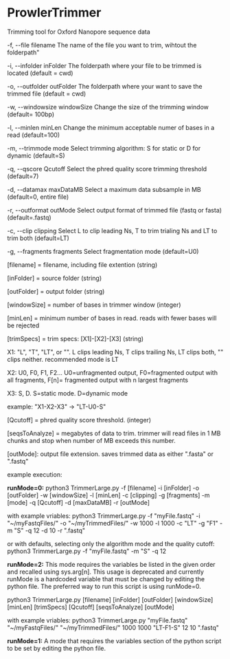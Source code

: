 # ProwlerTrimmer
Trimming tool for Oxford Nanopore sequence data

-f, 	--file	 	filename	The name of the file you want to trim, wihtout the folderpath"

-i, 	--infolder 	inFolder	The folderpath where your file to be trimmed is located (default = cwd)

-o, 	--outfolder 	outFolder	The folderpath where your want to save the trimmed file (default = cwd)

-w, 	--windowsize 	windowSize	Change the size of the trimming window (default= 100bp)

-l, 	--minlen 	minLen		Change the minimum acceptable numer of bases in a read (default=100)

-m, 	--trimmode 	mode		Select trimming algorithm: S for static  or D for dynamic (default=S)

-q, 	--qscore 	Qcutoff		Select the phred quality score trimming threshold (default=7)

-d, 	--datamax 	maxDataMB	Select a maximum data subsample in MB (default=0, entire file)

-r, 	--outformat 	outMode		Select output format of trimmed file (fastq or fasta) (default=.fastq)

-c, 	--clip	 	clipping	Select L to clip leading Ns, T to trim trialing Ns and LT to trim both (default=LT)

-g, 	--fragments 	fragments	Select fragmentation mode (default=U0)


[filename] = filename, including file extention (string)

[inFolder] = source folder (string)

[outFolder] = output folder (string)

[windowSize] = number of bases in trimmer window (integer)

[minLen] = minimum number of bases in read. reads with fewer bases will be rejected

[trimSpecs] = trim specs: [X1]-[X2]-[X3] (string)
	
   X1: "L", "T", "LT", or "". L clips leading Ns, T clips trailing Ns, LT clips both, "" clips neither. recommended mode is LT
	
   X2: U0, F0, F1, F2... U0=unfragmented output, F0=fragmented output with all fragments, F[n]= fragmented output with n largest fragments
	
   X3: S, D. S=static mode. D=dynamic mode
	
   example: "X1-X2-X3" -> "LT-U0-S"

[Qcutoff] = phred quality score threshold. (integer)

[seqsToAnalyze] = megabytes of data to trim. trimmer will read files in 1 MB chunks and stop when number of MB exceeds this number.

[outMode]: output file extension. saves trimmed data as either ".fasta" or ".fastq"

example execution:

**runMode=0:**
python3 TrimmerLarge.py -f [filename] -i [inFolder] -o [outFolder] -w [windowSize] -l [minLen] -c [clipping] -g [fragments] -m [mode] -q [Qcutoff] -d [maxDataMB] -r [outMode]

with example vriables:
python3 TrimmerLarge.py -f "myFile.fastq" -i "~/myFastqFiles/" -o "~/myTrimmedFiles/" -w 1000 -l 1000 -c "LT" -g "F1" -m "S" -q 12 -d 10 -r ".fastq"

or with defaults, selecting only the algorithm mode and the quality cutoff:
python3 TrimmerLarge.py -f "myFile.fastq" -m "S" -q 12

**runMode=2:**
This mode requires the variables be listed in the given order and recalled using sys.arg[n]. 
This usage is deprecated and currently runMode is a hardcoded variable that must be changed by editing the python file. 
The preferred way to run this script is using runMode=0.

python3 TrimmerLarge.py [filename] [inFolder] [outFolder] [windowSize] [minLen] [trimSpecs] [Qcutoff] [seqsToAnalyze] [outMode]

with example vriables:
python3 TrimmerLarge.py "myFile.fastq" "~/myFastqFiles/" "~/myTrimmedFiles/" 1000 1000 "LT-F1-S" 12 10 ".fastq"

**runMode=1:**
A mode that requires the variables section of the python script to be set by editing the python file.

